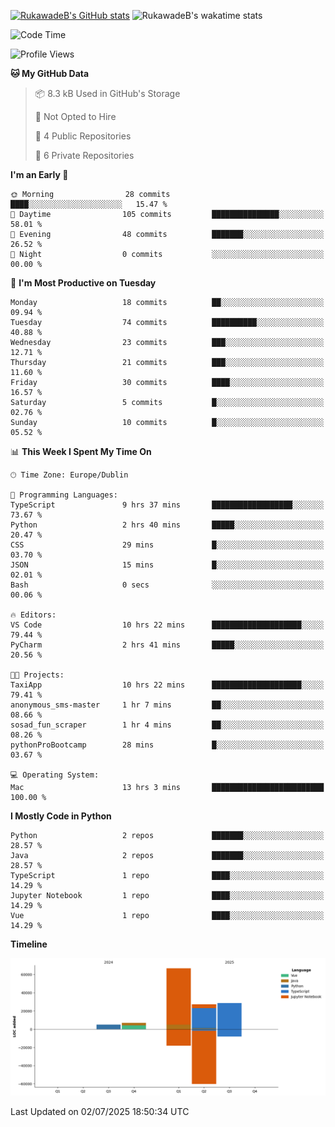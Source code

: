 
[![RukawadeB's GitHub stats](https://github-readme-stats.vercel.app/api?username=RukawadeB&hide=prs&show_icons=true&theme=omni)](https://github.com/anuraghazra/github-readme-stats)
![RukawadeB's wakatime stats](https://github-readme-stats.vercel.app/api/wakatime?username=RukawadeB)

<!--START_SECTION:waka-->
![Code Time](http://img.shields.io/badge/Code%20Time-523%20hrs%2018%20mins-blue)

![Profile Views](http://img.shields.io/badge/Profile%20Views-5-blue)

**🐱 My GitHub Data** 

> 📦 8.3 kB Used in GitHub's Storage 
 > 
> 🚫 Not Opted to Hire
 > 
> 📜 4 Public Repositories 
 > 
> 🔑 6 Private Repositories 
 > 
**I'm an Early 🐤** 

```text
🌞 Morning                28 commits          ████░░░░░░░░░░░░░░░░░░░░░   15.47 % 
🌆 Daytime                105 commits         ███████████████░░░░░░░░░░   58.01 % 
🌃 Evening                48 commits          ███████░░░░░░░░░░░░░░░░░░   26.52 % 
🌙 Night                  0 commits           ░░░░░░░░░░░░░░░░░░░░░░░░░   00.00 % 
```
📅 **I'm Most Productive on Tuesday** 

```text
Monday                   18 commits          ██░░░░░░░░░░░░░░░░░░░░░░░   09.94 % 
Tuesday                  74 commits          ██████████░░░░░░░░░░░░░░░   40.88 % 
Wednesday                23 commits          ███░░░░░░░░░░░░░░░░░░░░░░   12.71 % 
Thursday                 21 commits          ███░░░░░░░░░░░░░░░░░░░░░░   11.60 % 
Friday                   30 commits          ████░░░░░░░░░░░░░░░░░░░░░   16.57 % 
Saturday                 5 commits           █░░░░░░░░░░░░░░░░░░░░░░░░   02.76 % 
Sunday                   10 commits          █░░░░░░░░░░░░░░░░░░░░░░░░   05.52 % 
```


📊 **This Week I Spent My Time On** 

```text
🕑︎ Time Zone: Europe/Dublin

💬 Programming Languages: 
TypeScript               9 hrs 37 mins       ██████████████████░░░░░░░   73.67 % 
Python                   2 hrs 40 mins       █████░░░░░░░░░░░░░░░░░░░░   20.47 % 
CSS                      29 mins             █░░░░░░░░░░░░░░░░░░░░░░░░   03.70 % 
JSON                     15 mins             █░░░░░░░░░░░░░░░░░░░░░░░░   02.01 % 
Bash                     0 secs              ░░░░░░░░░░░░░░░░░░░░░░░░░   00.06 % 

🔥 Editors: 
VS Code                  10 hrs 22 mins      ████████████████████░░░░░   79.44 % 
PyCharm                  2 hrs 41 mins       █████░░░░░░░░░░░░░░░░░░░░   20.56 % 

🐱‍💻 Projects: 
TaxiApp                  10 hrs 22 mins      ████████████████████░░░░░   79.41 % 
anonymous_sms-master     1 hr 7 mins         ██░░░░░░░░░░░░░░░░░░░░░░░   08.66 % 
sosad_fun_scraper        1 hr 4 mins         ██░░░░░░░░░░░░░░░░░░░░░░░   08.26 % 
pythonProBootcamp        28 mins             █░░░░░░░░░░░░░░░░░░░░░░░░   03.67 % 

💻 Operating System: 
Mac                      13 hrs 3 mins       █████████████████████████   100.00 % 
```

**I Mostly Code in Python** 

```text
Python                   2 repos             ███████░░░░░░░░░░░░░░░░░░   28.57 % 
Java                     2 repos             ███████░░░░░░░░░░░░░░░░░░   28.57 % 
TypeScript               1 repo              ████░░░░░░░░░░░░░░░░░░░░░   14.29 % 
Jupyter Notebook         1 repo              ████░░░░░░░░░░░░░░░░░░░░░   14.29 % 
Vue                      1 repo              ████░░░░░░░░░░░░░░░░░░░░░   14.29 % 
```



**Timeline**

![Lines of Code chart](https://raw.githubusercontent.com/RukawadeB/RukawadeB/main/assets/bar_graph.png)


 Last Updated on 02/07/2025 18:50:34 UTC
<!--END_SECTION:waka-->



